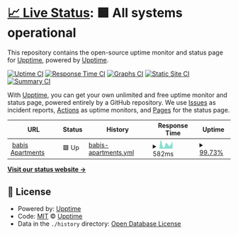 # [📈 Live Status](https://upptime.github.io/upptime): <!--live status--> **🟩 All systems operational**

This repository contains the open-source uptime monitor and status page for [Upptime](https://upptime.js.org), powered by [Upptime](https://github.com/upptime/upptime).

[![Uptime CI](https://github.com/dimitrisdervas/upptime/workflows/Uptime%20CI/badge.svg)](https://github.com/dimitrisdervas/upptime/actions?query=workflow%3A%22Uptime+CI%22)
[![Response Time CI](https://github.com/dimitrisdervas/upptime/workflows/Response%20Time%20CI/badge.svg)](https://github.com/dimitrisdervas/upptime/actions?query=workflow%3A%22Response+Time+CI%22)
[![Graphs CI](https://github.com/dimitrisdervas/upptime/workflows/Graphs%20CI/badge.svg)](https://github.com/dimitrisdervas/upptime/actions?query=workflow%3A%22Graphs+CI%22)
[![Static Site CI](https://github.com/dimitrisdervas/upptime/workflows/Static%20Site%20CI/badge.svg)](https://github.com/dimitrisdervas/upptime/actions?query=workflow%3A%22Static+Site+CI%22)
[![Summary CI](https://github.com/dimitrisdervas/upptime/workflows/Summary%20CI/badge.svg)](https://github.com/dimitrisdervas/upptime/actions?query=workflow%3A%22Summary+CI%22)

With [Upptime](https://upptime.js.org), you can get your own unlimited and free uptime monitor and status page, powered entirely by a GitHub repository. We use [Issues](https://github.com/upptime/upptime/issues) as incident reports, [Actions](https://github.com/dimitrisdervas/upptime/actions) as uptime monitors, and [Pages](https://upptime.github.io/upptime) for the status page.

<!--start: status pages-->
<!-- This summary is generated by Upptime (https://github.com/upptime/upptime) -->
<!-- Do not edit this manually, your changes will be overwritten -->
<!-- prettier-ignore -->
| URL | Status | History | Response Time | Uptime |
| --- | ------ | ------- | ------------- | ------ |
| <img alt="" src="https://icons.duckduckgo.com/ip3/www.babisapartments.gr.ico" height="13"> [babis Apartments](https://www.babisapartments.gr) | 🟩 Up | [babis-apartments.yml](https://github.com/dimitrisdervas/upptime/commits/HEAD/history/babis-apartments.yml) | <details><summary><img alt="Response time graph" src="./graphs/babis-apartments/response-time-week.png" height="20"> 582ms</summary><br><a href="https://dimitrisdervas.github.io/upptime/history/babis-apartments"><img alt="Response time 568" src="https://img.shields.io/endpoint?url=https%3A%2F%2Fraw.githubusercontent.com%2Fdimitrisdervas%2Fupptime%2FHEAD%2Fapi%2Fbabis-apartments%2Fresponse-time.json"></a><br><a href="https://dimitrisdervas.github.io/upptime/history/babis-apartments"><img alt="24-hour response time 374" src="https://img.shields.io/endpoint?url=https%3A%2F%2Fraw.githubusercontent.com%2Fdimitrisdervas%2Fupptime%2FHEAD%2Fapi%2Fbabis-apartments%2Fresponse-time-day.json"></a><br><a href="https://dimitrisdervas.github.io/upptime/history/babis-apartments"><img alt="7-day response time 582" src="https://img.shields.io/endpoint?url=https%3A%2F%2Fraw.githubusercontent.com%2Fdimitrisdervas%2Fupptime%2FHEAD%2Fapi%2Fbabis-apartments%2Fresponse-time-week.json"></a><br><a href="https://dimitrisdervas.github.io/upptime/history/babis-apartments"><img alt="30-day response time 800" src="https://img.shields.io/endpoint?url=https%3A%2F%2Fraw.githubusercontent.com%2Fdimitrisdervas%2Fupptime%2FHEAD%2Fapi%2Fbabis-apartments%2Fresponse-time-month.json"></a><br><a href="https://dimitrisdervas.github.io/upptime/history/babis-apartments"><img alt="1-year response time 614" src="https://img.shields.io/endpoint?url=https%3A%2F%2Fraw.githubusercontent.com%2Fdimitrisdervas%2Fupptime%2FHEAD%2Fapi%2Fbabis-apartments%2Fresponse-time-year.json"></a></details> | <details><summary><a href="https://dimitrisdervas.github.io/upptime/history/babis-apartments">99.73%</a></summary><a href="https://dimitrisdervas.github.io/upptime/history/babis-apartments"><img alt="All-time uptime 99.98%" src="https://img.shields.io/endpoint?url=https%3A%2F%2Fraw.githubusercontent.com%2Fdimitrisdervas%2Fupptime%2FHEAD%2Fapi%2Fbabis-apartments%2Fuptime.json"></a><br><a href="https://dimitrisdervas.github.io/upptime/history/babis-apartments"><img alt="24-hour uptime 100.00%" src="https://img.shields.io/endpoint?url=https%3A%2F%2Fraw.githubusercontent.com%2Fdimitrisdervas%2Fupptime%2FHEAD%2Fapi%2Fbabis-apartments%2Fuptime-day.json"></a><br><a href="https://dimitrisdervas.github.io/upptime/history/babis-apartments"><img alt="7-day uptime 99.73%" src="https://img.shields.io/endpoint?url=https%3A%2F%2Fraw.githubusercontent.com%2Fdimitrisdervas%2Fupptime%2FHEAD%2Fapi%2Fbabis-apartments%2Fuptime-week.json"></a><br><a href="https://dimitrisdervas.github.io/upptime/history/babis-apartments"><img alt="30-day uptime 99.89%" src="https://img.shields.io/endpoint?url=https%3A%2F%2Fraw.githubusercontent.com%2Fdimitrisdervas%2Fupptime%2FHEAD%2Fapi%2Fbabis-apartments%2Fuptime-month.json"></a><br><a href="https://dimitrisdervas.github.io/upptime/history/babis-apartments"><img alt="1-year uptime 99.98%" src="https://img.shields.io/endpoint?url=https%3A%2F%2Fraw.githubusercontent.com%2Fdimitrisdervas%2Fupptime%2FHEAD%2Fapi%2Fbabis-apartments%2Fuptime-year.json"></a></details>

<!--end: status pages-->

[**Visit our status website →**](https://dimitrisdervas.github.io/upptime/)

## 📄 License

- Powered by: [Upptime](https://github.com/upptime/upptime)
- Code: [MIT](./LICENSE) © [Upptime](https://upptime.js.org)
- Data in the `./history` directory: [Open Database License](https://opendatacommons.org/licenses/odbl/1-0/)
